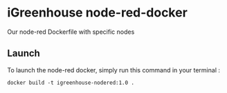 # iGreenhouse node-red-docker
Our node-red Dockerfile with specific nodes

## Launch

To launch the node-red docker, simply run this command in your terminal :

```
docker build -t igreenhouse-nodered:1.0 .
```
